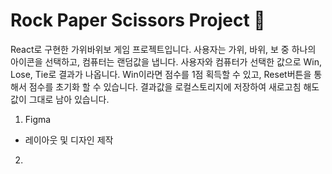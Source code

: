 <h1>Rock Paper Scissors Project 🤖</h1>

React로 구현한 가위바위보 게임 프로젝트입니다. 사용자는 가위, 바위, 보 중 하나의 아이콘을 선택하고, 컴퓨터는 랜덤값을 냅니다. 사용자와 컴퓨터가 선택한 값으로 Win, Lose, Tie로 결과가 나옵니다. Win이라면 점수를 1점 획득할 수 있고, Reset버튼을 통해서 점수를 초기화 할 수 있습니다. 결과값을 로컬스토리지에 저장하여 새로고침 해도 값이 그대로 남아 있습니다.

1. Figma
- 레이아웃 및 디자인 제작

2. 
